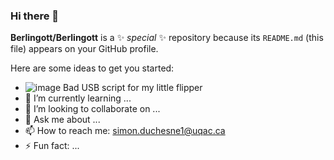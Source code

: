 ### Hi there 👋


**Berlingott/Berlingott** is a ✨ _special_ ✨ repository because its `README.md` (this file) appears on your GitHub profile.

Here are some ideas to get you started:

- ![image](https://user-images.githubusercontent.com/25189035/167972689-7f9936bb-5767-4e6a-be14-7aea3c5bee87.png)
 Bad USB script for my little flipper
- 🌱 I’m currently learning ...
- 👯 I’m looking to collaborate on ...
- 💬 Ask me about ...
- 📫 How to reach me: simon.duchesne1@uqac.ca
- ⚡ Fun fact: ...
